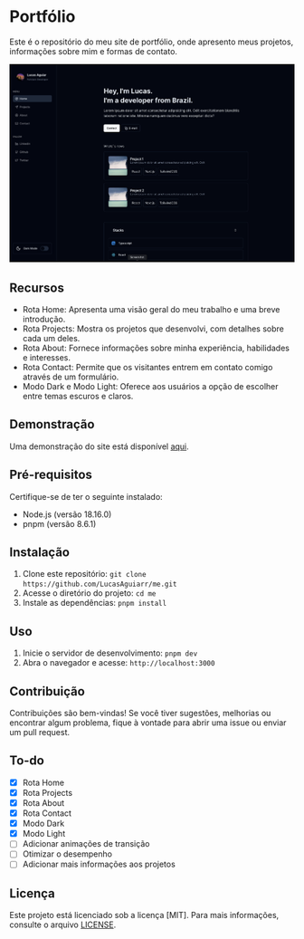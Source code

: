 # Portfólio

Este é o repositório do meu site de portfólio, onde apresento meus projetos, informações sobre mim e formas de contato.

![Screenshot](./public/screenshot.png)

## Recursos

- Rota Home: Apresenta uma visão geral do meu trabalho e uma breve introdução.
- Rota Projects: Mostra os projetos que desenvolvi, com detalhes sobre cada um deles.
- Rota About: Fornece informações sobre minha experiência, habilidades e interesses.
- Rota Contact: Permite que os visitantes entrem em contato comigo através de um formulário.
- Modo Dark e Modo Light: Oferece aos usuários a opção de escolher entre temas escuros e claros.

## Demonstração

Uma demonstração do site está disponível [aqui](https://lucas-aguiar.vercel.app).

## Pré-requisitos

Certifique-se de ter o seguinte instalado:

- Node.js (versão 18.16.0)
- pnpm (versão 8.6.1)

## Instalação

1. Clone este repositório: `git clone https://github.com/LucasAguiarr/me.git`
2. Acesse o diretório do projeto: `cd me`
3. Instale as dependências: `pnpm install`

## Uso

1. Inicie o servidor de desenvolvimento: `pnpm dev`
2. Abra o navegador e acesse: `http://localhost:3000`

## Contribuição

Contribuições são bem-vindas! Se você tiver sugestões, melhorias ou encontrar algum problema, fique à vontade para abrir uma issue ou enviar um pull request.

## To-do

- [x] Rota Home
- [x] Rota Projects
- [x] Rota About
- [x] Rota Contact
- [x] Modo Dark
- [x] Modo Light
- [ ] Adicionar animações de transição
- [ ] Otimizar o desempenho
- [ ] Adicionar mais informações aos projetos

## Licença

Este projeto está licenciado sob a licença [MIT]. Para mais informações, consulte o arquivo [LICENSE](LICENSE).

